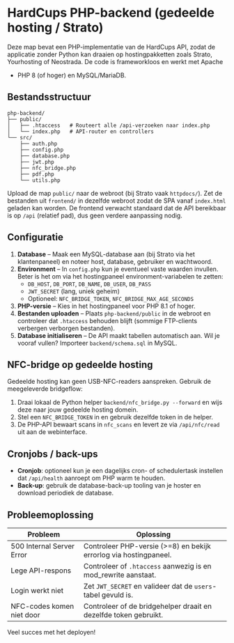 # HardCups PHP-backend (gedeelde hosting / Strato)

Deze map bevat een PHP-implementatie van de HardCups API, zodat de
applicatie zonder Python kan draaien op hostingpakketten zoals Strato,
Yourhosting of Neostrada. De code is frameworkloos en werkt met Apache
+ PHP 8 (of hoger) en MySQL/MariaDB.

## Bestandsstructuur

```
php-backend/
├── public/
│   ├── .htaccess   # Routeert alle /api-verzoeken naar index.php
│   └── index.php   # API-router en controllers
└── src/
    ├── auth.php
    ├── config.php
    ├── database.php
    ├── jwt.php
    ├── nfc_bridge.php
    ├── pdf.php
    └── utils.php
```

Upload de map `public/` naar de webroot (bij Strato vaak `httpdocs/`).
Zet de bestanden uit `frontend/` in dezelfde webroot zodat de SPA vanaf
`index.html` geladen kan worden. De frontend verwacht standaard dat de
API bereikbaar is op `/api` (relatief pad), dus geen verdere aanpassing
nodig.

## Configuratie

1. **Database** – Maak een MySQL-database aan (bij Strato via het
   klantenpaneel) en noteer host, database, gebruiker en wachtwoord.
2. **Environment** – In `config.php` kun je eventueel vaste waarden
   invullen. Beter is het om via het hostingpaneel environment-variabelen
   te zetten:
   - `DB_HOST`, `DB_PORT`, `DB_NAME`, `DB_USER`, `DB_PASS`
   - `JWT_SECRET` (lang, uniek geheim)
   - Optioneel: `NFC_BRIDGE_TOKEN`, `NFC_BRIDGE_MAX_AGE_SECONDS`
3. **PHP-versie** – Kies in het hostingpaneel voor PHP 8.1 of hoger.
4. **Bestanden uploaden** – Plaats `php-backend/public` in de webroot en
   controleer dat `.htaccess` behouden blijft (sommige FTP-clients verbergen
   verborgen bestanden).
5. **Database initialiseren** – De API maakt tabellen automatisch aan.
   Wil je vooraf vullen? Importeer `backend/schema.sql` in MySQL.

## NFC-bridge op gedeelde hosting

Gedeelde hosting kan geen USB-NFC-readers aanspreken. Gebruik de
meegeleverde bridgeflow:

1. Draai lokaal de Python helper `backend/nfc_bridge.py --forward` en
   wijs deze naar jouw gedeelde hosting domein.
2. Stel een `NFC_BRIDGE_TOKEN` in en gebruik dezelfde token in de helper.
3. De PHP-API bewaart scans in `nfc_scans` en levert ze via `/api/nfc/read`
   uit aan de webinterface.

## Cronjobs / back-ups

- **Cronjob**: optioneel kun je een dagelijks cron- of schedulertask
  instellen dat `/api/health` aanroept om PHP warm te houden.
- **Back-up**: gebruik de database-back-up tooling van je hoster en
  download periodiek de database.

## Probleemoplossing

| Probleem | Oplossing |
| --- | --- |
| 500 Internal Server Error | Controleer PHP-versie (>=8) en bekijk errorlog via hostingpaneel. |
| Lege API-respons | Controleer of `.htaccess` aanwezig is en mod_rewrite aanstaat. |
| Login werkt niet | Zet `JWT_SECRET` en valideer dat de `users`-tabel gevuld is. |
| NFC-codes komen niet door | Controleer of de bridgehelper draait en dezelfde token gebruikt. |

Veel succes met het deployen!
